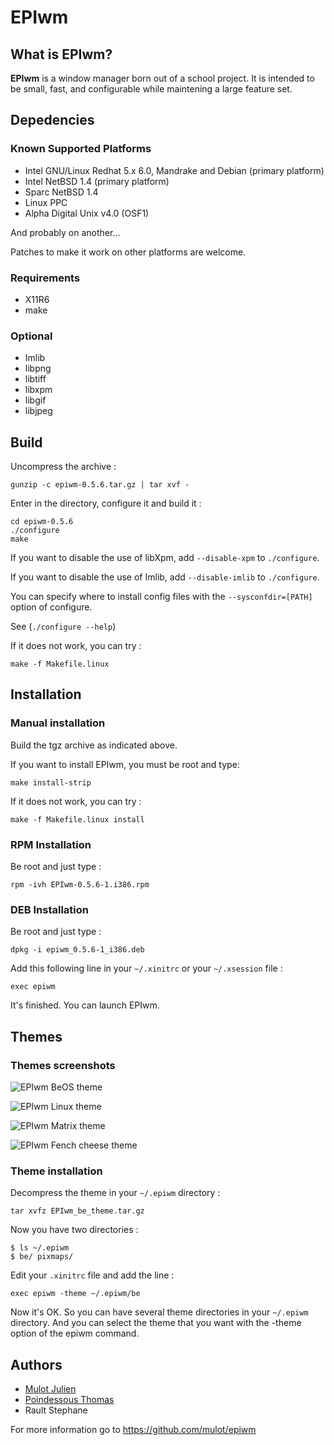 EPIwm
=====

What is EPIwm?
--------------

**EPIwm** is a window manager born out of a school project. 
It is intended to be small, fast, and configurable while maintening a large feature set. 

Depedencies
-----------

### Known Supported Platforms

- Intel GNU/Linux Redhat 5.x 6.0, Mandrake and Debian (primary platform)
- Intel NetBSD 1.4 (primary platform)
- Sparc NetBSD 1.4
- Linux PPC
- Alpha Digital Unix v4.0 (OSF1)

And probably on another...

Patches to make it work on other platforms are welcome.

### Requirements

* X11R6
* make

### Optional

* Imlib
* libpng
* libtiff
* libxpm
* libgif
* libjpeg

Build
-----

Uncompress the archive : 

```shell
gunzip -c epiwm-0.5.6.tar.gz | tar xvf -
```

Enter in the directory, configure it and build it : 

```shell
cd epiwm-0.5.6
./configure
make
```

If you want to disable the use of libXpm, add `--disable-xpm` to `./configure`.

If you want to disable the use of Imlib, add `--disable-imlib` to `./configure`.

You can specify where to install config files with the `--sysconfdir=[PATH]` option of configure.

See (`./configure --help`)

If it does not work, you can try : 

```shell
make -f Makefile.linux
```

Installation
------------

### Manual installation

Build the tgz archive as indicated above.

If you want to install EPIwm, you must be root and type: 

```shell
make install-strip
```

If it does not work, you can try : 

```shell
make -f Makefile.linux install
```

### RPM Installation 

Be root and just type :

```shell
rpm -ivh EPIwm-0.5.6-1.i386.rpm
```

### DEB Installation

Be root and just type :

```shell
dpkg -i epiwm_0.5.6-1_i386.deb
```

Add this following line in your `~/.xinitrc` or your `~/.xsession` file :
	
```
exec epiwm
```

It's finished. You can launch EPIwm.


Themes
------
### Themes screenshots
![EPIwm BeOS theme](/themes/epiwm_be.jpg?raw=true "BeOS theme")

![EPIwm Linux theme](/themes/epiwm_techno.jpg?raw=true "Linux theme")

![EPIwm Matrix theme](/themes/epiwm_matrix.jpg?raw=true "Matrix theme")

![EPIwm Fench cheese theme](/themes/epiwm_cheese.jpg?raw=true "Cheese theme")

### Theme installation


Decompress the theme in your `~/.epiwm` directory : 

```shell
tar xvfz EPIwm_be_theme.tar.gz
```

Now you have two directories : 

```shell
$ ls ~/.epiwm
$ be/ pixmaps/
```

Edit your `.xinitrc` file and add the line : 

```shell
exec epiwm -theme ~/.epiwm/be
```

Now it's OK. So you can have several theme directories in your `~/.epiwm` directory. And you can select the theme that you want with the -theme option of the epiwm
command.



Authors
-------

* [Mulot Julien](https://github.com/mulot)
* [Poindessous Thomas](https://github.com/tpoindessous)
* Rault Stephane

For more information go to https://github.com/mulot/epiwm
